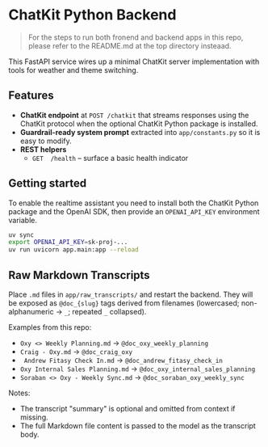 # ChatKit Python Backend

> For the steps to run both fronend and backend apps in this repo, please refer to the README.md at the top directory insteaad.

This FastAPI service wires up a minimal ChatKit server implementation with tools for weather and theme switching.

## Features

- **ChatKit endpoint** at `POST /chatkit` that streams responses using the ChatKit protocol when the optional ChatKit Python package is installed.
- **Guardrail-ready system prompt** extracted into `app/constants.py` so it is easy to modify.
- **REST helpers**
  - `GET  /health` – surface a basic health indicator

## Getting started

To enable the realtime assistant you need to install both the ChatKit Python package and the OpenAI SDK, then provide an `OPENAI_API_KEY` environment variable.

```bash
uv sync
export OPENAI_API_KEY=sk-proj-...
uv run uvicorn app.main:app --reload
```

## Raw Markdown Transcripts

Place `.md` files in `app/raw_transcripts/` and restart the backend. They will be exposed as `@doc_{slug}` tags derived from filenames (lowercased; non-alphanumeric → `_`; repeated `_` collapsed).

Examples from this repo:

- `Oxy <> Weekly Planning.md` → `@doc_oxy_weekly_planning`
- `Craig - Oxy.md` → `@doc_craig_oxy`
- ` Andrew Fitasy Check In.md` → `@doc_andrew_fitasy_check_in`
- `Oxy Internal Sales Planning.md` → `@doc_oxy_internal_sales_planning`
- `Soraban <> Oxy - Weekly Sync.md` → `@doc_soraban_oxy_weekly_sync`

Notes:
- The transcript "summary" is optional and omitted from context if missing.
- The full Markdown file content is passed to the model as the transcript body.
